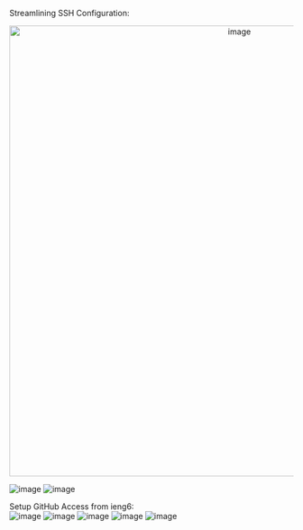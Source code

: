Streamlining SSH Configuration:
<p align="center">
  <img src="https://user-images.githubusercontent.com/99768694/167228670-01703dde-ffa2-4531-99f4-1d956b16629c.png" alt="image" width="800"/>
</p>

![image](https://user-images.githubusercontent.com/99768694/167228710-cbfb6612-f5cb-414a-b3b6-702e64f7aead.png)
![image](https://user-images.githubusercontent.com/99768694/167228766-da1bc48c-21cf-46c4-bee2-74237518e6eb.png)

Setup GitHub Access from ieng6:<br>
![image](https://user-images.githubusercontent.com/99768694/167230954-f4128dc5-5eb4-4578-b2f8-fd488d3cdcf6.png)
![image](https://user-images.githubusercontent.com/99768694/167229732-39e6169a-65ec-492f-ba24-507567aee31b.png)
![image](https://user-images.githubusercontent.com/99768694/167229767-1c5e6e7a-0ce8-422d-a5fd-187d680078ae.png)
![image](https://user-images.githubusercontent.com/99768694/167229934-79040dd1-dbf2-473b-8f51-d47ef1b5f9f4.png)
![image](https://user-images.githubusercontent.com/99768694/167230081-38de2211-335a-412c-b84d-e553baf60f28.png)
